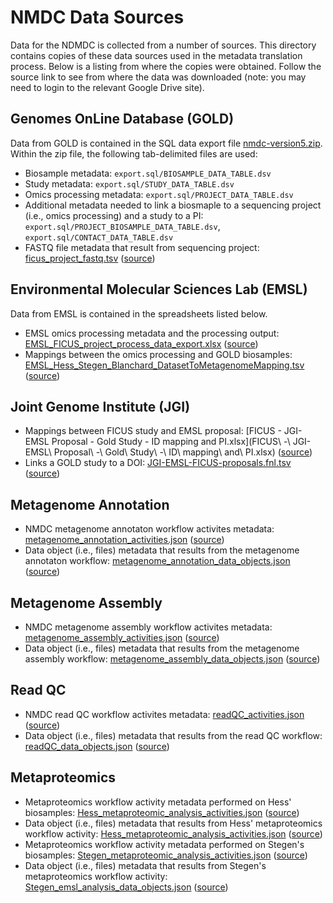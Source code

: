 # NMDC Data Sources

Data for the NDMDC is collected from a number of sources. This directory contains copies of these data sources used in 
the metadata translation process. Below is a listing from where the copies were obtained. Follow the source link to see
from where the data was downloaded (note: you may need to login to the relevant Google Drive site).  

## Genomes OnLine Database (GOLD)
Data from GOLD is contained in the SQL data export file [nmdc-version5.zip](nmdc-version5.zip). Within the zip file, the 
following tab-delimited files are used:
- Biosample metadata: `export.sql/BIOSAMPLE_DATA_TABLE.dsv`
- Study metadata: `export.sql/STUDY_DATA_TABLE.dsv`
- Omics processing metadata: `export.sql/PROJECT_DATA_TABLE.dsv` 
- Additional metadata needed to link a biosmaple to a sequencing project (i.e., omics processing) and a study to a PI: `export.sql/PROJECT_BIOSAMPLE_DATA_TABLE.dsv`, `export.sql/CONTACT_DATA_TABLE.dsv`
- FASTQ file metadata that result from sequencing project: [ficus_project_fastq.tsv](ficus_project_fastq.tsv) ([source](https://docs.google.com/spreadsheets/d/17DscHMVs5sdoQPsDSilZdsPOnQFKRjxzTepn_w0xbU4/edit#gid=408564629))

## Environmental Molecular Sciences Lab (EMSL)
Data from EMSL is contained in the spreadsheets listed below. 
- EMSL omics processing metadata and the processing output: [EMSL_FICUS_project_process_data_export.xlsx](EMSL_FICUS_project_process_data_export.xlsx) ([source](https://docs.google.com/spreadsheets/d/1VMJ_Tvld3cZYh9NJHdItVWpV0DmOUYH4/edit#gid=969785947))
- Mappings between the omics processing and GOLD biosamples: [EMSL_Hess_Stegen_Blanchard_DatasetToMetagenomeMapping.tsv](EMSL_FICUS_project_process_data_export.xlsx) ([source](https://docs.google.com/spreadsheets/d/1Vx1X7APaqSVHoRJRhZEMf1WnkCQ85tkQ2PZzUR_uXj4/edit#gid=0))

## Joint Genome Institute (JGI)
- Mappings between FICUS study and EMSL proposal: [FICUS - JGI-EMSL Proposal - Gold Study - ID mapping and PI.xlsx](FICUS\ -\ JGI-EMSL\ Proposal\ -\ Gold\ Study\ -\ ID\ mapping\ and\ PI.xlsx) ([source](https://docs.google.com/spreadsheets/d/1BX35JZsRkA5cZ-3Y6x217T3Aif30Ptxe_SjIC7JqPx4/edit#gid=0))  
- Links a GOLD study to a DOI: [JGI-EMSL-FICUS-proposals.fnl.tsv](JGI-EMSL-FICUS-proposals.fnl.tsv) ([source](https://docs.google.com/spreadsheets/d/1sowTCYooDrOMq0ErD4s3xtgH3PLoxwa7/edit#gid=1363834365))

## Metagenome Annotation
- NMDC metagenome annotaton workflow activites metadata: [metagenome_annotation_activities.json](aim-2-workflows/metagenome_annotation_activities.json) ([source](https://portal.nersc.gov/project/m3408/meta/mg_annotation_objects.json))
- Data object (i.e., files) metadata that results from the metagenome annotaton workflow: [metagenome_annotation_data_objects.json](aim-2-workflows/metagenome_annotation_data_objects.json) ([source](https://portal.nersc.gov/project/m3408/meta/mg_annotation_data_objects.json))

## Metagenome Assembly  
- NMDC metagenome assembly workflow activites metadata: [metagenome_assembly_activities.json](aim-2-workflows/metagenome_assembly_activities.json) ([source](https://portal.nersc.gov/project/m3408/meta/metagenomeAssembly_activity.json))
- Data object (i.e., files) metadata that results from the metagenome assembly workflow: [metagenome_assembly_data_objects.json](aim-2-workflows/metagenome_assembly_data_objects.json) ([source](https://portal.nersc.gov/project/m3408/meta/metagenomeAssembly_data_objects.json))

## Read QC
- NMDC read QC workflow activites metadata: [readQC_activities.json](aim-2-workflows/readQC_activities.json) ([source](https://portal.nersc.gov/project/m3408/meta/readQC_activity.json]))
- Data object (i.e., files) metadata that results from the read QC workflow: [readQC_data_objects.json](aim-2-workflows/readQC_data_objects.json) ([source](https://portal.nersc.gov/project/m3408/meta/readQC_activity_data_objects.json))

## Metaproteomics
- Metaproteomics workflow activity metadata performed on Hess' biosamples: [Hess_metaproteomic_analysis_activities.json](aim-2-workflows/Hess_metaproteomic_analysis_activities.json) ([source](https://portal.nersc.gov/project/m3408/meta/MetaProteomicAnalysis/hessMetaProteomicAnalysis_activity.json))
- Data object (i.e., files) metadata that results from Hess' metaproteomics workflow activity: [Hess_metaproteomic_analysis_activities.json](aim-2-workflows/Hess_metaproteomic_analysis_activities.json) ([source](https://portal.nersc.gov/project/m3408/meta/MetaProteomicAnalysis/hessemsl_analysis_data_objects.json))
- Metaproteomics workflow activity metadata performed on Stegen's biosamples: [Stegen_metaproteomic_analysis_activities.json](aim-2-workflows/Stegen_metaproteomic_analysis_activities.json) ([source](https://portal.nersc.gov/project/m3408/meta/MetaProteomicAnalysis/stegenMetaProteomicAnalysis_activity.json))
- Data object (i.e., files) metadata that results from Stegen's metaproteomics workflow activity: [Stegen_emsl_analysis_data_objects.json](aim-2-workflows/Stegen_emsl_analysis_data_objects.json) ([source](https://portal.nersc.gov/project/m3408/meta/MetaProteomicAnalysis/stegenemsl_analysis_data_objects.json))
